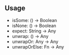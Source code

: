 ## Usage

- isSome: () -> Boolean
- isNone: () -> Boolean
- expect: String -> Any
- unwrap: () -> Any
- unwrapOr: Any -> Any
- unwrapOrElse: Fn<Any> -> Any